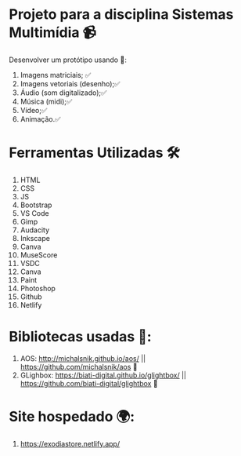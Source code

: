 # Projeto para a disciplina Sistemas Multimídia 📹

Desenvolver um protótipo usando 📄:

1. Imagens matriciais; ✅<br> 
2. Imagens vetoriais (desenho);✅<br> 
3. Áudio (som digitalizado);✅<br> 
4. Música (midi);✅<br> 
5. Vídeo;✅<br> 
6. Animação.✅<br> 

# Ferramentas Utilizadas 🛠 

1. HTML
2. CSS
3. JS
4. Bootstrap
5. VS Code
6. Gimp
7. Audacity
8. Inkscape
9. Canva
10. MuseScore
11. VSDC
12. Canva 
13. Paint
14. Photoshop
15. Github
16. Netlify

# Bibliotecas usadas 📖: 

1. AOS: http://michalsnik.github.io/aos/  || https://github.com/michalsnik/aos 📖
2. GLighbox: https://biati-digital.github.io/glightbox/ || https://github.com/biati-digital/glightbox 📖


# Site hospedado 🌍:

1. https://exodiastore.netlify.app/

